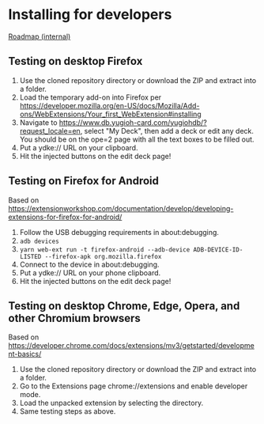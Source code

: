# Installing for developers

[Roadmap (internal)](https://docs.google.com/document/d/1sy-fUxeZQmJxDv1bX13QEcTNK84jYQY7Wp1uMZWoWi8/edit?usp=sharing)

## Testing on desktop Firefox

1. Use the cloned repository directory or download the ZIP and extract into a folder.
1. Load the temporary add-on into Firefox per https://developer.mozilla.org/en-US/docs/Mozilla/Add-ons/WebExtensions/Your_first_WebExtension#installing
1. Navigate to https://www.db.yugioh-card.com/yugiohdb/?request_locale=en, select "My Deck", then add a deck or edit any deck. You should be on the ope=2 page with all the text boxes to be filled out.
1. Put a ydke:// URL on your clipboard.
1. Hit the injected buttons on the edit deck page!

## Testing on Firefox for Android

Based on https://extensionworkshop.com/documentation/develop/developing-extensions-for-firefox-for-android/

1. Follow the USB debugging requirements in about:debugging.
1. `adb devices`
1. `yarn web-ext run -t firefox-android --adb-device ADB-DEVICE-ID-LISTED --firefox-apk org.mozilla.firefox`
1. Connect to the device in about:debugging.
1. Put a ydke:// URL on your phone clipboard.
1. Hit the injected buttons on the edit deck page!

## Testing on desktop Chrome, Edge, Opera, and other Chromium browsers

Based on https://developer.chrome.com/docs/extensions/mv3/getstarted/development-basics/

1. Use the cloned repository directory or download the ZIP and extract into a folder.
1. Go to the Extensions page chrome://extensions and enable developer mode.
1. Load the unpacked extension by selecting the directory.
1. Same testing steps as above.

